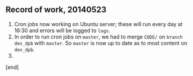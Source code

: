 ## Record of work, 20140523

 1. Cron jobs now working on Ubuntu server; these will run every day at 16:30 and errors will be logged to `logs`.
 1. In order to run cron jobs on `master`, we had to merge `CODE/` on `branch dev_dpb` with `master`. So `master` is now up to date as to most content on `dev_dpb`.
 1. 

[end]
